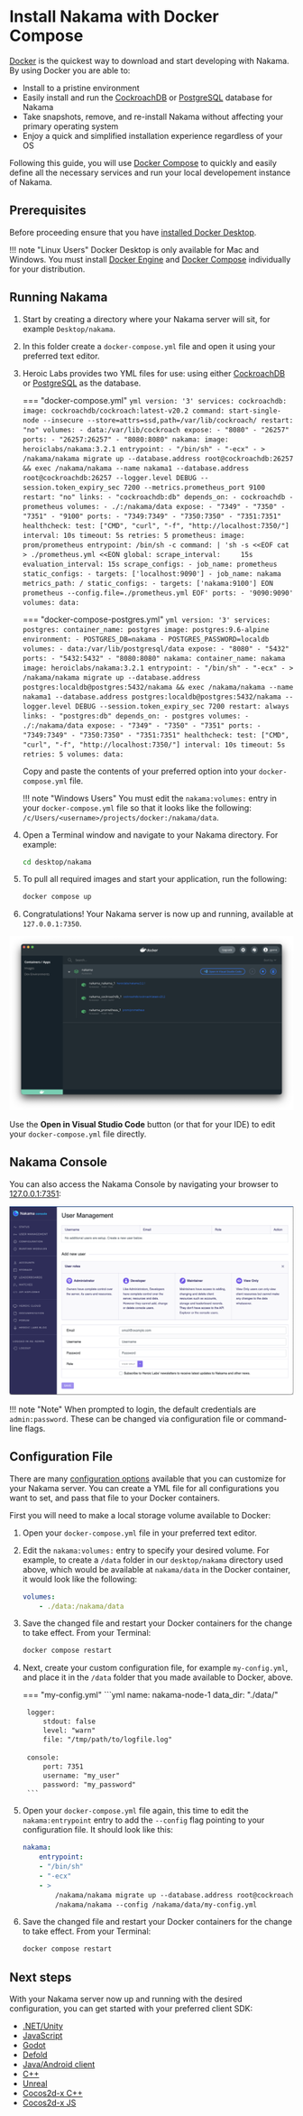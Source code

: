 # Install Nakama with Docker Compose

[Docker](https://www.docker.com/) is the quickest way to download and start developing with Nakama. By using Docker you are able to:

* Install to a pristine environment
* Easily install and run the [CockroachDB](https://www.cockroachlabs.com/) or [PostgreSQL](https://www.postgresql.org/) database for Nakama
* Take snapshots, remove, and re-install Nakama without affecting your primary operating system
* Enjoy a quick and simplified installation experience regardless of your OS

Following this guide, you will use [Docker Compose](https://docs.docker.com/compose/) to quickly and easily define all the necessary services and run your local developement instance of Nakama.

## Prerequisites

Before proceeding ensure that you have [installed Docker Desktop](https://docs.docker.com/get-docker/).

!!! note "Linux Users"
    Docker Desktop is only available for Mac and Windows. You must install [Docker Engine](https://docs.docker.com/engine/install/) and [Docker Compose](https://docs.docker.com/compose/install/) individually for your distribution.

## Running Nakama

1. Start by creating a directory where your Nakama server will sit, for example `Desktop/nakama`.
2. In this folder create a `docker-compose.yml` file and open it using your preferred text editor.
3. Heroic Labs provides two YML files for use: using either [CockroachDB](https://github.com/heroiclabs/nakama/blob/master/docker-compose.yml) or [PostgreSQL](https://github.com/heroiclabs/nakama/blob/master/docker-compose-postgres.yml) as the database.

    === "docker-compose.yml"
        ```yml
        version: '3'
        services:
          cockroachdb:
            image: cockroachdb/cockroach:latest-v20.2
            command: start-single-node --insecure --store=attrs=ssd,path=/var/lib/cockroach/
            restart: "no"
            volumes:
              - data:/var/lib/cockroach
            expose:
              - "8080"
              - "26257"
            ports:
              - "26257:26257"
              - "8080:8080"
          nakama:
            image: heroiclabs/nakama:3.2.1
            entrypoint:
              - "/bin/sh"
              - "-ecx"
              - >
                /nakama/nakama migrate up --database.address root@cockroachdb:26257 &&
                exec /nakama/nakama --name nakama1 --database.address root@cockroachdb:26257 --logger.level DEBUG --session.token_expiry_sec 7200 --metrics.prometheus_port 9100
            restart: "no"
            links:
              - "cockroachdb:db"
            depends_on:
              - cockroachdb
              - prometheus
            volumes:
              - ./:/nakama/data
            expose:
              - "7349"
              - "7350"
              - "7351"
              - "9100"
            ports:
              - "7349:7349"
              - "7350:7350"
              - "7351:7351"
            healthcheck:
              test: ["CMD", "curl", "-f", "http://localhost:7350/"]
              interval: 10s
              timeout: 5s
              retries: 5
          prometheus:
            image: prom/prometheus
            entrypoint: /bin/sh -c
            command: |
              'sh -s <<EOF
                cat > ./prometheus.yml <<EON
              global:
                scrape_interval:     15s
                evaluation_interval: 15s
              scrape_configs:
                - job_name: prometheus
                  static_configs:
                  - targets: ['localhost:9090']
                - job_name: nakama
                  metrics_path: /
                  static_configs:
                  - targets: ['nakama:9100']
              EON
              prometheus --config.file=./prometheus.yml
              EOF'
            ports:
              - '9090:9090'
        volumes:
          data:
        ```

    === "docker-compose-postgres.yml"
        ```yml
        version: '3'
        services:
          postgres:
            container_name: postgres
            image: postgres:9.6-alpine
            environment:
              - POSTGRES_DB=nakama
              - POSTGRES_PASSWORD=localdb
            volumes:
              - data:/var/lib/postgresql/data
            expose:
              - "8080"
              - "5432"
            ports:
              - "5432:5432"
              - "8080:8080"
          nakama:
            container_name: nakama
            image: heroiclabs/nakama:3.2.1
            entrypoint:
              - "/bin/sh"
              - "-ecx"
              - >
                /nakama/nakama migrate up --database.address postgres:localdb@postgres:5432/nakama &&
                exec /nakama/nakama --name nakama1 --database.address postgres:localdb@postgres:5432/nakama --logger.level DEBUG --session.token_expiry_sec 7200
            restart: always
            links:
              - "postgres:db"
            depends_on:
              - postgres
            volumes:
              - ./:/nakama/data
            expose:
              - "7349"
              - "7350"
              - "7351"
            ports:
              - "7349:7349"
              - "7350:7350"
              - "7351:7351"
            healthcheck:
              test: ["CMD", "curl", "-f", "http://localhost:7350/"]
              interval: 10s
              timeout: 5s
              retries: 5
        volumes:
          data:
        ```

    Copy and paste the contents of your preferred option into your `docker-compose.yml` file.

    !!! note "Windows Users"
        You must edit the `nakama:volumes:` entry in your `docker-compose.yml` file so that it looks like the following: `/c/Users/<username>/projects/docker:/nakama/data`.

4. Open a Terminal window and navigate to your Nakama directory. For example:

    ```sh
    cd desktop/nakama
    ```

5. To pull all required images and start your application, run the following:

    ```sh
    docker compose up
    ```

6. Congratulations! Your Nakama server is now up and running, available at `127.0.0.1:7350`.

![Nakama containers running](images/install/docker/docker-nakama-run.png)

Use the **Open in Visual Studio Code** button (or that for your IDE) to edit your `docker-compose.yml` file directly.

## Nakama Console

You can also access the Nakama Console by navigating your browser to [127.0.0.1:7351](127.0.0.1:7351):

![Nakama console](images/install/docker/nakama-console.png)

!!! note "Note"
    When prompted to login, the default credentials are `admin:password`. These can be changed via configuration file or command-line flags.

## Configuration File

There are many [configuration options](install-configuration.md) available that you can customize for your Nakama server. You can create a YML file for all configurations you want to set, and pass that file to your Docker containers.

First you will need to make a local storage volume available to Docker:

1. Open your `docker-compose.yml` file in your preferred text editor.
2. Edit the `nakama:volumes:` entry to specify your desired volume. For example, to create a `/data` folder in our `desktop/nakama` directory used above, which would be available at `nakama/data` in the Docker container, it would look like the following:

    ```yml
    volumes:
        - ./data:/nakama/data
    ```

3. Save the changed file and restart your Docker containers for the change to take effect. From your Terminal:

    ```sh
    docker compose restart
    ```

4. Next, create your custom configuration file, for example `my-config.yml`, and place it in the `/data` folder that you made available to Docker, above.

    === "my-config.yml"
        ```yml
        name: nakama-node-1
        data_dir: "./data/"

        logger:
            stdout: false
            level: "warn"
            file: "/tmp/path/to/logfile.log"

        console:
            port: 7351
            username: "my_user"
            password: "my_password"
        ```

5. Open your `docker-compose.yml` file again, this time to edit the `nakama:entrypoint` entry to add the `--config` flag pointing to your configuration file. It should look like this:

    ```yml
    nakama:
        entrypoint:
        - "/bin/sh"
        - "-ecx"
        - >
            /nakama/nakama migrate up --database.address root@cockroachdb:26257 &&
            /nakama/nakama --config /nakama/data/my-config.yml
    ```

6. Save the changed file and restart your Docker containers for the change to take effect. From your Terminal:

    ```sh
    docker compose restart
    ```

## Next steps

With your Nakama server now up and running with the desired configuration, you can get started with your preferred client SDK:

* [.NET/Unity](unity-client-guide.md)
* [JavaScript](javascript-client-guide.md)
* [Godot](godot-client-guide.md)
* [Defold](defold-client-guide.md)
* [Java/Android client](android-java-client-guide.md)
* [C++](cpp-client-guide.md)
* [Unreal](unreal-client-guide.md)
* [Cocos2d-x C++](cocos2d-x-client-guide.md)
* [Cocos2d-x JS](cocos2d-x-js-client-guide.md)
